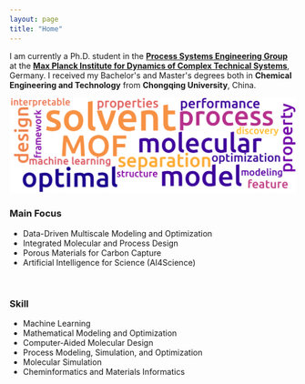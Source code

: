```yaml
---
layout: page
title: "Home"
---
```


I am currently a Ph.D. student in the **[Process Systems Engineering Group](https://www.mpi-magdeburg.mpg.de/pse)** at the **[Max Planck Institute for Dynamics of Complex Technical Systems](https://www.mpi-magdeburg.mpg.de/2316/en)**, Germany. I received my Bachelor's and Master's degrees both in **Chemical Engineering and Technology** from **Chongqing University**, China.

<p align="center">
  <img width=850 src="wc-rectangle.png">
</p>

### Main Focus
- Data-Driven Multiscale Modeling and Optimization
- Integrated Molecular and Process Design
- Porous Materials for Carbon Capture
- Artificial Intelligence for Science (AI4Science)

<br>

### Skill
- Machine Learning
- Mathematical Modeling and Optimization
- Computer-Aided Molecular Design
- Process Modeling, Simulation, and Optimization
- Molecular Simulation
- Cheminformatics and Materials Informatics

